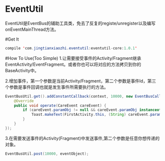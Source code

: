 # EventUtil
EventUtil是EventBus的辅助工具类，免去了反复的registe/unregister以及编写onEventMainThread方法。

#Get It
```java  
compile 'com.jingtianxiaozhi.eventutil:eventutil-core:1.0.1'
```

#How To Use(Too Simple)
1.让需要接受事件的Activity/Fragment继承EventActivity/EventFragment。或者你也可以将对应的方法拷贝到你的BaseActivity中。

2.增加事件，第一个参数是当前Activity/Fragment，第二个参数是事件Id，第三个参数是事件回调也就是发生事件所需要执行的方法。
```java  
EventBusUtil.get().addConstantCallback(context, 10000, new EventBusCallback() {
    @Override
    public void operate(CareEvent careEvent) {
        if (careEvent.paramObj != null && careEvent.paramObj instanceof String) {
            Toast.makeText(FirstActivity.this, (String) careEvent.paramObj, Toast.LENGTH_SHORT).show();
        }
    }
});
```

3.在需要发送事件的Activity(Fragment)中发送事件,第二个参数是任意你想传递的对象。
```java
EventBusUtil.post(10000, eventObject);
```
